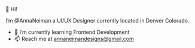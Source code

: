 👋 Hi! 

I’m @AnnaNeiman a UI/UX Designer currently located in Denver Colorado. 

- 🌱 I’m currently learning Frontend Development 
- 📫 Reach me at annaneimandesigns@gmail.com

<!---
AnnaNeiman/AnnaNeiman is a ✨ special ✨ repository because its `README.md` (this file) appears on your GitHub profile.
You can click the Preview link to take a look at your changes.
--->
